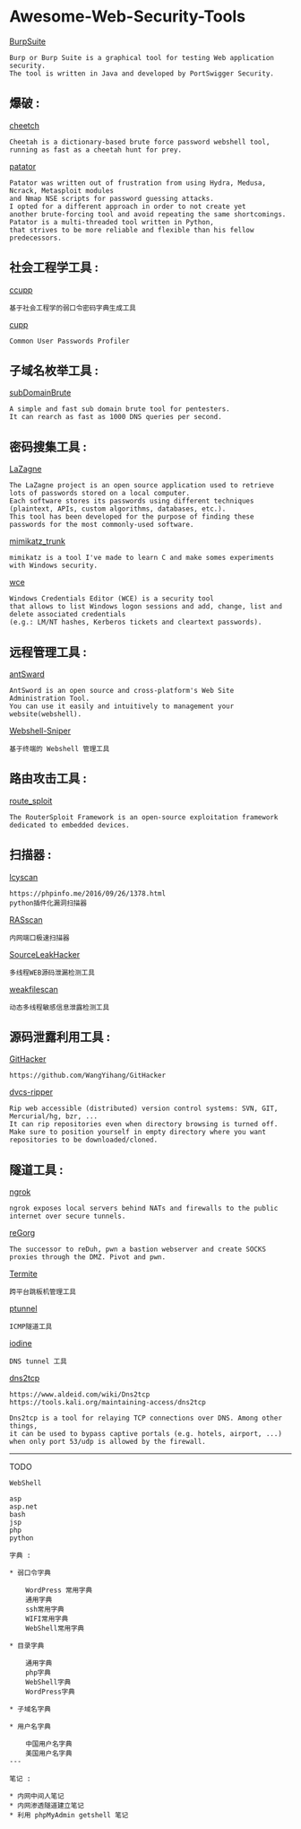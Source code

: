 # Awesome-Web-Security-Tools


[BurpSuite](https://portswigger.net/burp)
```
Burp or Burp Suite is a graphical tool for testing Web application security. 
The tool is written in Java and developed by PortSwigger Security.
```


## 爆破 :  
[cheetch](https://github.com/sunnyelf/cheetah)
```
Cheetah is a dictionary-based brute force password webshell tool, 
running as fast as a cheetah hunt for prey.
```
[patator](https://github.com/lanjelot/patator)
```
Patator was written out of frustration from using Hydra, Medusa, Ncrack, Metasploit modules 
and Nmap NSE scripts for password guessing attacks. 
I opted for a different approach in order to not create yet 
another brute-forcing tool and avoid repeating the same shortcomings. 
Patator is a multi-threaded tool written in Python, 
that strives to be more reliable and flexible than his fellow predecessors.
```


## 社会工程学工具 :  
[ccupp](https://github.com/WangYihang/ccupp)
```
基于社会工程学的弱口令密码字典生成工具
```
[cupp](https://github.com/Mebus/cupp)
```
Common User Passwords Profiler
```


## 子域名枚举工具 :  
[subDomainBrute](https://github.com/lijiejie/subDomainsBrute)
```
A simple and fast sub domain brute tool for pentesters. 
It can rearch as fast as 1000 DNS queries per second.
```

## 密码搜集工具 : 

[LaZagne](https://github.com/AlessandroZ/LaZagne)
```
The LaZagne project is an open source application used to retrieve lots of passwords stored on a local computer. 
Each software stores its passwords using different techniques (plaintext, APIs, custom algorithms, databases, etc.). 
This tool has been developed for the purpose of finding these passwords for the most commonly-used software.
```
[mimikatz_trunk](https://github.com/gentilkiwi/mimikatz)
```
mimikatz is a tool I've made to learn C and make somes experiments with Windows security.
```

[wce](http://www.ampliasecurity.com/research/wcefaq.html)
```
Windows Credentials Editor (WCE) is a security tool 
that allows to list Windows logon sessions and add, change, list and delete associated credentials 
(e.g.: LM/NT hashes, Kerberos tickets and cleartext passwords).
```

## 远程管理工具 :  

[antSward](https://github.com/antoor/antSword/tree/master)
```
AntSword is an open source and cross-platform's Web Site Administration Tool.
You can use it easily and intuitively to management your website(webshell).
```
[Webshell-Sniper](https://github.com/wangyihang/Webshell-Sniper)
```
基于终端的 Webshell 管理工具
```


## 路由攻击工具 :  

[route_sploit](https://github.com/reverse-shell/routersploit)
```
The RouterSploit Framework is an open-source exploitation framework dedicated to embedded devices.
```


## 扫描器 :  

[lcyscan](https://github.com/Lcys/lcyscan)
```
https://phpinfo.me/2016/09/26/1378.html
python插件化漏洞扫描器
```

[RASscan](https://github.com/RASSec/RASscan)
```
内网端口极速扫描器
```
[SourceLeakHacker](https://github.com/WangYihang/SourceLeakHacker)
```
多线程WEB源码泄漏检测工具
```
[weakfilescan](https://github.com/ring04h/weakfilescan)
```
动态多线程敏感信息泄露检测工具
```


## 源码泄露利用工具 :  

[GitHacker](https://github.com/wangyihang/GitHacker)
```
https://github.com/WangYihang/GitHacker
```
[dvcs-ripper](https://github.com/kost/dvcs-ripper)
```
Rip web accessible (distributed) version control systems: SVN, GIT, Mercurial/hg, bzr, ...
It can rip repositories even when directory browsing is turned off.
Make sure to position yourself in empty directory where you want repositories to be downloaded/cloned.
```


## 隧道工具 :  

[ngrok](https://ngrok.com/)
```
ngrok exposes local servers behind NATs and firewalls to the public internet over secure tunnels.
```
[reGorg](https://github.com/sensepost/reGeorg)
```
The successor to reDuh, pwn a bastion webserver and create SOCKS proxies through the DMZ. Pivot and pwn.
```
[Termite](http://rootkiter.com/Termite/)
```
跨平台跳板机管理工具
```
[ptunnel](http://www.cs.uit.no/~daniels/PingTunnel/)
```
ICMP隧道工具
```
[iodine](https://github.com/yarrick/iodine)
```
DNS tunnel 工具
```
[dns2tcp](https://www.aldeid.com/wiki/Dns2tcp)
```
https://www.aldeid.com/wiki/Dns2tcp
https://tools.kali.org/maintaining-access/dns2tcp

Dns2tcp is a tool for relaying TCP connections over DNS. Among other things, 
it can be used to bypass captive portals (e.g. hotels, airport, ...) 
when only port 53/udp is allowed by the firewall.
```

---
TODO  
```
WebShell

asp
asp.net
bash
jsp
php
python

字典 :

* 弱口令字典

    WordPress 常用字典
    通用字典
    ssh常用字典
    WIFI常用字典
    WebShell常用字典

* 目录字典

    通用字典
    php字典
    WebShell字典
    WordPress字典

* 子域名字典

* 用户名字典

    中国用户名字典
    美国用户名字典
---

笔记 : 

* 内网中间人笔记
* 内网渗透隧道建立笔记
* 利用 phpMyAdmin getshell 笔记

```
